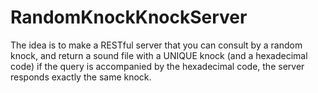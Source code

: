 # RandomKnockKnockServer
 The idea is to make a RESTful server that you can consult by a random knock, and return a sound file with a UNIQUE knock (and a hexadecimal code)  if the query is accompanied by the hexadecimal code, the server responds exactly the same knock.
